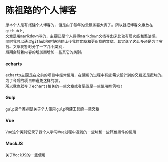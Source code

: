 # 陈祖路的个人博客
```
原本个人是有搭建个人博客的，但是由于每年的云服务器太贵了。所以就把博客文章放在github上,
文章是用markdown写的，主要还是个人觉得markdown文档写出来比较有层次感和整洁感。
同时我可以通过github随时随地的上传我的文章和更新我的文章。其实说了这么多还是为了省钱。文章我暂时分了一下几个类别，
后期会随着内容的增加而增加一些其它的类别。
```
#### echarts
```
echarts主要是在之前的项目中经常使用，在使用的过程中有些需求设计到的交互还是挺坑的。为了今后的项目中避免这样的坑，
所以我也就写了echarts相关的一些文章或者是说是一些使用案例吧！
```
#### Gulp
```
gulp这个类别是关于个人使用gulp构建工具的一些文章
```
#### Vue
```
Vue这个类别记录了我个人学习Vue过程中遇到的一些坑和一些其他插件的使用
```
#### MockJS
```
关于MockJS的一些使用
```
